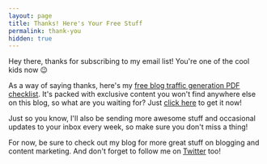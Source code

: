 ```yaml
---
layout: page
title: Thanks! Here's Your Free Stuff
permalink: thank-you
hidden: true
---
```

Hey there, thanks for subscribing to my email list! You're one of the cool kids now :wink:

As a way of saying thanks, here's my <a href="http://bit.ly/29QMqua" target="_blank">free blog traffic generation PDF checklist</a>. It's packed with exclusive content you won't find anywhere else on this blog, so what are you waiting for? Just <a href="http://bit.ly/29QMqua" target="_blank">click here</a> to get it now!

Just so you know, I'll also be sending more awesome stuff and occasional updates to your inbox every week, so make sure you don't miss a thing!

For now, be sure to check out my blog for more great stuff on blogging and content marketing. And don't forget to follow me on [Twitter](https://twitter.com/brunotandev) too!
